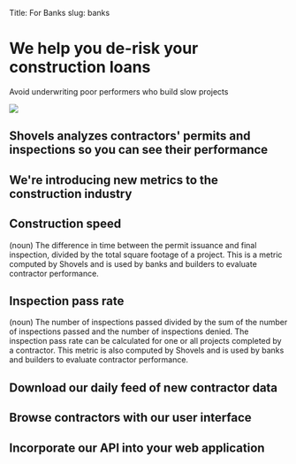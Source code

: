 Title: For Banks
slug: banks

<div class="bg-stone-100">
  <div class="mx-auto max-w-7xl py-16 px-4 sm:py-24 sm:px-6 lg:flex lg:justify-between lg:px-8">
    <div class="max-w-xl">
      <h1 class="text-5xl font-bold tracking-tight text-teal-700 sm:text-6xl lg:text-8xl">We help you <span class="text-teal-900">de-risk</span> your construction loans</h1>
      <p class="mt-5 text-xl text-teal-900">Avoid underwriting poor performers who build slow projects</p>
    </div>
    <div class="my-10 w-full">
      <img src="/theme/images/bank.svg" class="h-2/3 mx-auto" />
    </div>
  </div>
</div>

<div class="bg-white">
  <div class="mx-auto max-w-7xl py-16 px-4 sm:py-24 sm:px-6 lg:px-8">
    <h2 class="text-4xl font-bold tracking-tight lg:text-6xl text-teal-700">
      <span class="font-bold font-marble text-teal-900" style="line-height: 0px !important;">Shovels</span> analyzes contractors' permits and inspections so you can see their performance</span>
    </h2>
  </div>
</div>

<div class="bg-stone-100 py-12 sm:py-24">
  <div class="mx-auto max-w-7xl pb-12 px-4 sm:px-6 lg:px-8">
    <h2 class="text-2xl font-bold tracking-tight text-teal-900 sm:text-3xl lg:text-5xl block">We're introducing <span class="text-teal-700">new metrics</span> to the construction industry</h2>
  </div>
  <div class="mx-auto max-w-7xl lg:flex lg:justify-between">
    <div class="max-w-xl pb-12 lg:pb-0 px-4 sm:px-6 lg:px-8">
      <h2 class="text-2xl font-bold tracking-tight text-teal-700 sm:text-3xl lg:text-4xl block">Construction speed</h2>
      <p class="text-xl mt-2 text-slate-600">(noun) The difference in time between the permit issuance and final inspection, divided by the total square footage of a project. This is a metric computed by Shovels and is used by banks and builders to evaluate contractor performance.</p>
    </div>
    <div class="max-w-xl px-4 sm:px-6 lg:px-8">
      <h2 class="text-2xl font-bold tracking-tight text-teal-700 sm:text-3xl lg:text-4xl block">Inspection pass rate</h2>
      <p class="text-xl mt-2 text-slate-600">(noun) The number of inspections passed divided by the sum of the number of inspections passed and the number of inspections denied. The inspection pass rate can be calculated for one or all projects completed by a contractor. This metric is also computed by Shovels and is used by banks and builders to evaluate contractor performance.</p>
    </div>
  </div>
</div>

<div class="bg-white">
  <div class="mx-auto max-w-7xl py-16 px-4 sm:py-24 sm:px-6 grid grid-cols-3 gap-4">
    <div>
      <h2 class="text-xl font-bold tracking-tight text-teal-700 sm:text-2xl lg:text-3xl"><span class="text-teal-900">Download</span> our daily feed of new contractor data</h2>
    </div>
    <div>
      <h2 class="text-xl font-bold tracking-tight text-teal-700 sm:text-2xl lg:text-3xl"><span class="text-teal-900">Browse</span> contractors with our user interface</h2>
    </div>
    <div>
      <h2 class="text-xl font-bold tracking-tight text-teal-700 sm:text-2xl lg:text-3xl"><span class="text-teal-900">Incorporate</span> our API into your web application</h2>
    </div>
  </div>
</div>
